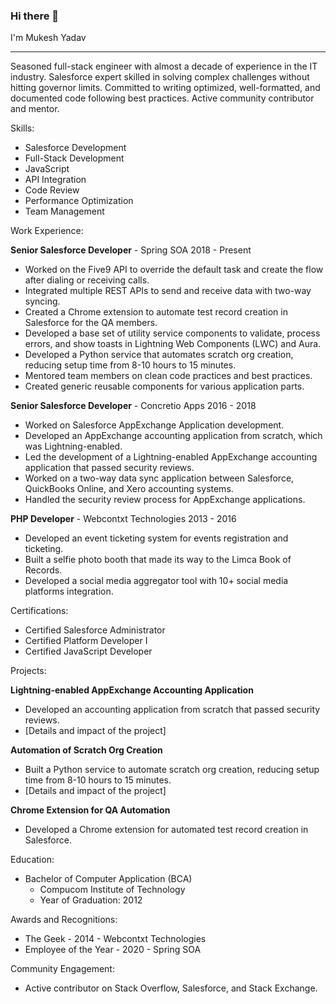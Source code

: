 ### Hi there 👋

I'm Mukesh Yadav

---

Seasoned full-stack engineer with almost a decade of experience in the IT industry. Salesforce expert skilled in solving complex challenges without hitting governor limits. Committed to writing optimized, well-formatted, and documented code following best practices. Active community contributor and mentor.

Skills:
- Salesforce Development
- Full-Stack Development
- JavaScript
- API Integration
- Code Review
- Performance Optimization
- Team Management

Work Experience:

**Senior Salesforce Developer** - Spring SOA
2018 - Present
- Worked on the Five9 API to override the default task and create the flow after dialing or receiving calls.
- Integrated multiple REST APIs to send and receive data with two-way syncing.
- Created a Chrome extension to automate test record creation in Salesforce for the QA members.
- Developed a base set of utility service components to validate, process errors, and show toasts in Lightning Web Components (LWC) and Aura.
- Developed a Python service that automates scratch org creation, reducing setup time from 8-10 hours to 15 minutes.
- Mentored team members on clean code practices and best practices.
- Created generic reusable components for various application parts.

**Senior Salesforce Developer** - Concretio Apps
2016 - 2018
- Worked on Salesforce AppExchange Application development.
- Developed an AppExchange accounting application from scratch, which was Lightning-enabled.
- Led the development of a Lightning-enabled AppExchange accounting application that passed security reviews.
- Worked on a two-way data sync application between Salesforce, QuickBooks Online, and Xero accounting systems.
- Handled the security review process for AppExchange applications.

**PHP Developer** - Webcontxt Technologies
2013 - 2016
- Developed an event ticketing system for events registration and ticketing.
- Built a selfie photo booth that made its way to the Limca Book of Records.
- Developed a social media aggregator tool with 10+ social media platforms integration.

Certifications:
- Certified Salesforce Administrator
- Certified Platform Developer I
- Certified JavaScript Developer

Projects:

**Lightning-enabled AppExchange Accounting Application**
- Developed an accounting application from scratch that passed security reviews.
- [Details and impact of the project]

**Automation of Scratch Org Creation**
- Built a Python service to automate scratch org creation, reducing setup time from 8-10 hours to 15 minutes.
- [Details and impact of the project]

**Chrome Extension for QA Automation**
- Developed a Chrome extension for automated test record creation in Salesforce.

Education:
- Bachelor of Computer Application (BCA)
  - Compucom Institute of Technology
  - Year of Graduation: 2012

Awards and Recognitions:
- The Geek - 2014 - Webcontxt Technologies
- Employee of the Year - 2020 - Spring SOA

Community Engagement:
- Active contributor on Stack Overflow, Salesforce, and Stack Exchange.
